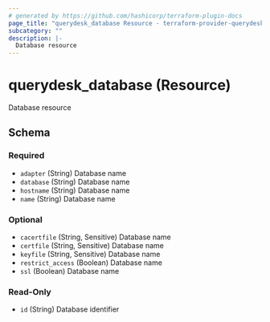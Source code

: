 ```yaml
---
# generated by https://github.com/hashicorp/terraform-plugin-docs
page_title: "querydesk_database Resource - terraform-provider-querydesk"
subcategory: ""
description: |-
  Database resource
---
```


# querydesk_database (Resource)

Database resource



<!-- schema generated by tfplugindocs -->
## Schema

### Required

- `adapter` (String) Database name
- `database` (String) Database name
- `hostname` (String) Database name
- `name` (String) Database name

### Optional

- `cacertfile` (String, Sensitive) Database name
- `certfile` (String, Sensitive) Database name
- `keyfile` (String, Sensitive) Database name
- `restrict_access` (Boolean) Database name
- `ssl` (Boolean) Database name

### Read-Only

- `id` (String) Database identifier
